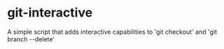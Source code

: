 # git-interactive
A simple script that adds interactive capabilities to 'git checkout' and 'git branch --delete'
